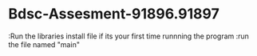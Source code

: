 # Bdsc-Assesment-91896.91897
:Run the libraries install file if its your first time runnning the program
:run the file named "main"
